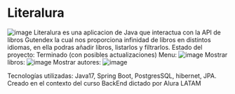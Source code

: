 # Literalura
![image](https://github.com/user-attachments/assets/1c7a2b23-21b3-489f-9258-d1cbde60759f)
Literalura es una aplicacion de Java que interactua con la API de libros Gutendex la cual nos proporciona infinidad de libros en distintos idiomas, en ella podras añadir libros, listarlos y filtrarlos.
Estado del proyecto: Terminado (con posibles actualizaciones)
Menu:
![image](https://github.com/user-attachments/assets/b6aeaa49-0700-493a-9b24-5a4a35adc8f2)
Mostrar libros:
![image](https://github.com/user-attachments/assets/930455e3-41e4-40ef-b600-77233358806b)
Mostrar autores:
![image](https://github.com/user-attachments/assets/a7bd6f57-3728-493e-8085-0542170458c5)

Tecnologías utilizadas: Java17, Spring Boot, PostgresSQL, hibernet, JPA.
Creado en el contexto del curso BackEnd dictado por Alura LATAM
